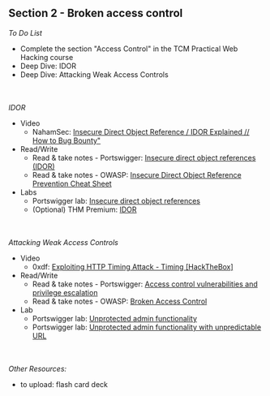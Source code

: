 ## **Section 2 - Broken access control** <br>

*To Do List*
- Complete the section "Access Control" in the TCM Practical Web Hacking course
- Deep Dive: IDOR
- Deep Dive: Attacking Weak Access Controls
<br><br><br>

*IDOR*
- Video
   - NahamSec: <a href="https://www.youtube.com/watch?v=bCUqio4gNu4">Insecure Direct Object Reference / IDOR Explained // How to Bug Bounty"</a>
- Read/Write
   - Read & take notes - Portswigger: <a href="https://portswigger.net/web-security/access-control/idor">Insecure direct object references (IDOR)</a>
   - Read & take notes - OWASP: <a href="https://cheatsheetseries.owasp.org/cheatsheets/Insecure_Direct_Object_Reference_Prevention_Cheat_Sheet.html">Insecure Direct Object Reference Prevention Cheat Sheet</a>
- Labs
   - Portswigger lab: <a href="https://portswigger.net/web-security/access-control/lab-insecure-direct-object-references">Insecure direct object references</a>
   - (Optional) THM Premium: <a href="https://tryhackme.com/r/room/idor">IDOR</a>
<br><br><br>

*Attacking Weak Access Controls*
- Video
   - 0xdf: <a href="https://www.youtube.com/watch?v=tmlxa4Y8wy8">Exploiting HTTP Timing Attack - Timing [HackTheBox]</a>
- Read/Write
   - Read & take notes - Portswigger: <a href="https://portswigger.net/web-security/access-control#what-is-access-control">Access control vulnerabilities and privilege escalation</a>
   - Read & take notes - OWASP: <a href="https://owasp.org/Top10/A01_2021-Broken_Access_Control/">Broken Access Control</a>
- Lab
   - Portswigger lab: <a href="https://portswigger.net/web-security/access-control/lab-unprotected-admin-functionality">Unprotected admin functionality</a>
   - Portswigger lab: <a href="https://portswigger.net/web-security/access-control/lab-unprotected-admin-functionality-with-unpredictable-url">Unprotected admin functionality with unpredictable URL</a>
<br><br><br>

*Other Resources:* <br>
- to upload: flash card deck

